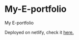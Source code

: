 # My-E-portfolio
My E-portfolio

Deployed on netlify, check it [here.](https://steady-bienenstitch-b5cff7.netlify.app/)
